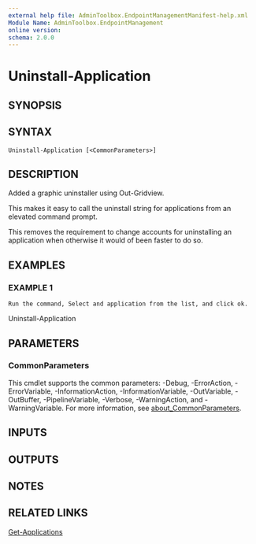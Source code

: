 ```yaml
---
external help file: AdminToolbox.EndpointManagementManifest-help.xml
Module Name: AdminToolbox.EndpointManagement
online version:
schema: 2.0.0
---
```


# Uninstall-Application

## SYNOPSIS

## SYNTAX

```
Uninstall-Application [<CommonParameters>]
```

## DESCRIPTION
Added a graphic uninstaller using Out-Gridview.

This makes it easy to call the uninstall string for applications from an elevated command prompt.

This removes the requirement to change accounts for uninstalling an application when otherwise it would of been faster to do so.

## EXAMPLES

### EXAMPLE 1
```
Run the command, Select and application from the list, and click ok.
```

Uninstall-Application

## PARAMETERS

### CommonParameters
This cmdlet supports the common parameters: -Debug, -ErrorAction, -ErrorVariable, -InformationAction, -InformationVariable, -OutVariable, -OutBuffer, -PipelineVariable, -Verbose, -WarningAction, and -WarningVariable. For more information, see [about_CommonParameters](http://go.microsoft.com/fwlink/?LinkID=113216).

## INPUTS

## OUTPUTS

## NOTES

## RELATED LINKS

[Get-Applications]()

